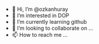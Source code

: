 - 👋 Hi, I’m @ozkanhuray
- 👀 I’m interested in DOP
- 🌱 I’m currently learning github
- 💞️ I’m looking to collaborate on ...
- 📫 How to reach me ...

<!---
ozkanhuray/ozkanhuray is a ✨ special ✨ repository because its `README.md` (this file) appears on your GitHub profile.
You can click the Preview link to take a look at your changes.
--->
